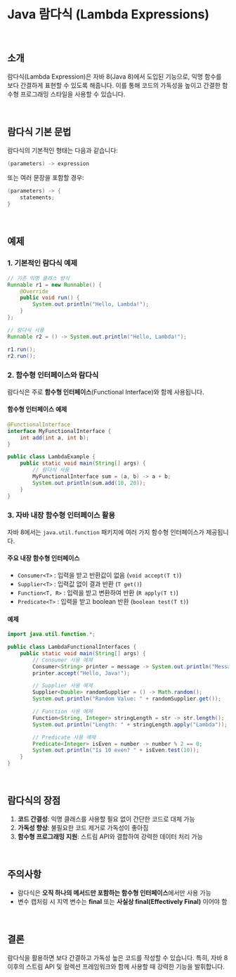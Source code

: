# Java 람다식 (Lambda Expressions)

<br>

## 소개
람다식(Lambda Expression)은 자바 8(Java 8)에서 도입된 기능으로, 익명 함수를 보다 간결하게 표현할 수 있도록 해줍니다. 이를 통해 코드의 가독성을 높이고 간결한 함수형 프로그래밍 스타일을 사용할 수 있습니다.

<br>

## 람다식 기본 문법

람다식의 기본적인 형태는 다음과 같습니다:

```java
(parameters) -> expression
```

또는 여러 문장을 포함할 경우:

```java
(parameters) -> {
    statements;
}
```

<br>

## 예제

### 1. 기본적인 람다식 예제
```java
// 기존 익명 클래스 방식
Runnable r1 = new Runnable() {
    @Override
    public void run() {
        System.out.println("Hello, Lambda!");
    }
};

// 람다식 사용
Runnable r2 = () -> System.out.println("Hello, Lambda!");

r1.run();
r2.run();
```

### 2. 함수형 인터페이스와 람다식
람다식은 주로 **함수형 인터페이스**(Functional Interface)와 함께 사용됩니다.

#### 함수형 인터페이스 예제
```java
@FunctionalInterface
interface MyFunctionalInterface {
    int add(int a, int b);
}

public class LambdaExample {
    public static void main(String[] args) {
        // 람다식 사용
        MyFunctionalInterface sum = (a, b) -> a + b;
        System.out.println(sum.add(10, 20));
    }
}
```

### 3. 자바 내장 함수형 인터페이스 활용
자바 8에서는 `java.util.function` 패키지에 여러 가지 함수형 인터페이스가 제공됩니다.

#### 주요 내장 함수형 인터페이스
- `Consumer<T>` : 입력을 받고 반환값이 없음 (`void accept(T t)`)
- `Supplier<T>` : 입력값 없이 결과 반환 (`T get()`)
- `Function<T, R>` : 입력을 받고 변환하여 반환 (`R apply(T t)`)
- `Predicate<T>` : 입력을 받고 boolean 반환 (`boolean test(T t)`)

#### 예제
```java
import java.util.function.*;

public class LambdaFunctionalInterfaces {
    public static void main(String[] args) {
        // Consumer 사용 예제
        Consumer<String> printer = message -> System.out.println("Message: " + message);
        printer.accept("Hello, Java!");

        // Supplier 사용 예제
        Supplier<Double> randomSupplier = () -> Math.random();
        System.out.println("Random Value: " + randomSupplier.get());

        // Function 사용 예제
        Function<String, Integer> stringLength = str -> str.length();
        System.out.println("Length: " + stringLength.apply("Lambda"));

        // Predicate 사용 예제
        Predicate<Integer> isEven = number -> number % 2 == 0;
        System.out.println("Is 10 even? " + isEven.test(10));
    }
}
```

<br>

## 람다식의 장점
1. **코드 간결성**: 익명 클래스를 사용할 필요 없이 간단한 코드로 대체 가능
2. **가독성 향상**: 불필요한 코드 제거로 가독성이 좋아짐
3. **함수형 프로그래밍 지원**: 스트림 API와 결합하여 강력한 데이터 처리 가능

<br>

## 주의사항
- 람다식은 **오직 하나의 메서드만 포함하는 함수형 인터페이스**에서만 사용 가능
- 변수 캡처링 시 지역 변수는 **final** 또는 **사실상 final(Effectively Final)** 이어야 함

<br>

## 결론
람다식을 활용하면 보다 간결하고 가독성 높은 코드를 작성할 수 있습니다. 특히, 자바 8 이후의 스트림 API 및 컬렉션 프레임워크와 함께 사용할 때 강력한 기능을 발휘합니다.
